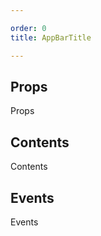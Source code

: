 ```yaml
---

order: 0
title: AppBarTitle

---
```

 
## Props
 
Props
 
## Contents
 
Contents
 
## Events
 
Events
 
